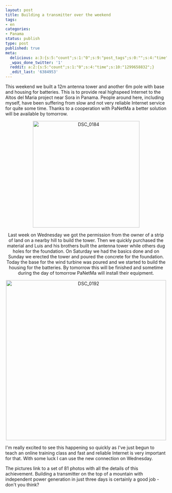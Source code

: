 ```yaml
---
layout: post
title: Building a transmitter over the weekend
tags:
- en
categories:
- Panama
status: publish
type: post
published: true
meta:
  delicious: a:3:{s:5:"count";s:1:"0";s:9:"post_tags";s:0:"";s:4:"time";s:10:"1285842189";}
  _wpas_done_twitter: '1'
  reddit: a:2:{s:5:"count";s:1:"0";s:4:"time";s:10:"1299658832";}
  _edit_last: '6384953'
---
```

This weekend we built a 12m antenna tower and another 6m pole with base and housing for batteries. This is to provide real highspeed Internet to the Altos del Maria project near Sora in Panama. People around here, including myself, have been suffering from slow and not very reliable Internet service for quite some time. Thanks to a cooperation with PaNetMa a better solution will be available by tomorrow.

<div style="text-align:center;"><a href="http://www.flickr.com/photos/stephan-schwab/sets/72157623710706529/" title="View 'DSC_0184' on Flickr.com"><img border="0" width="333" alt="DSC_0184" src="http://farm5.static.flickr.com/4054/4513179388_a8d4aefb8f.jpg"></a></div><div style="text-align:center;">

Last week on Wednesday we got the permission from the owner of a strip of land on a nearby hill to build the tower. Then we quickly purchased the material and Luis and his brothers built the antenna tower while others dug holes for the foundation. On Saturday we had the basics done and on Sunday we erected the tower and poured the concrete for the foundation. Today the base for the wind turbine was poured and we started to build the housing for the batteries. By tomorrow this will be finished and sometime during the day of tomorrow PaNetMa will install their equipment.

<a href="http://www.flickr.com/photos/stephan-schwab/sets/72157623710706529/" title="View 'DSC_0192' on Flickr.com"><img border="0" width="500" alt="DSC_0192" src="http://farm3.static.flickr.com/2346/4512538353_549dca31ff.jpg"></a></div>

I'm really excited to see this happening so quickly as I've just begun to teach an online training class and fast and reliable Internet is very important for that. With some luck I can use the new connection on Wednesday.

The pictures link to a set of 81 photos with all the details of this achievement. Building a transmitter on the top of a mountain with independent power generation in just three days is certainly a good job - don't you think?
